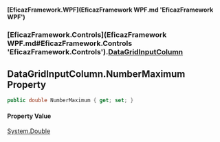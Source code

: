 #### [EficazFramework.WPF](EficazFramework WPF.md 'EficazFramework WPF')
### [EficazFramework.Controls](EficazFramework WPF.md#EficazFramework.Controls 'EficazFramework.Controls').[DataGridInputColumn](EficazFramework.Controls/DataGridInputColumn.md 'EficazFramework.Controls.DataGridInputColumn')

## DataGridInputColumn.NumberMaximum Property

```csharp
public double NumberMaximum { get; set; }
```

#### Property Value
[System.Double](https://docs.microsoft.com/en-us/dotnet/api/System.Double 'System.Double')